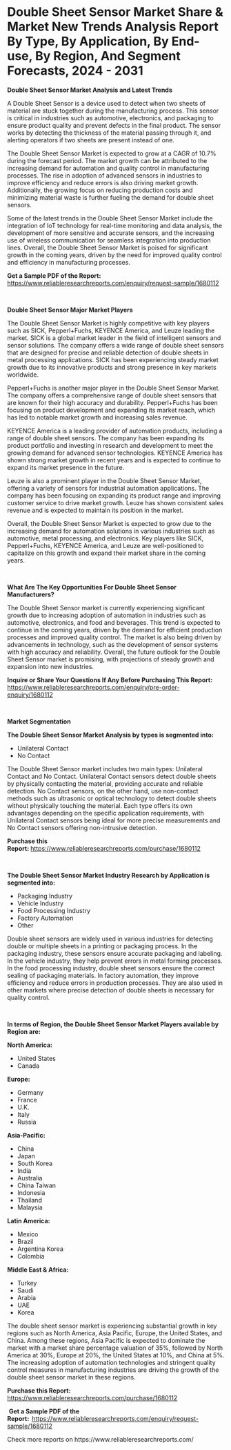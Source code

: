 <p><h1>Double Sheet Sensor Market Share & Market New Trends Analysis Report By Type, By Application, By End-use, By Region, And Segment Forecasts, 2024 - 2031</h1></p><p><strong>Double Sheet Sensor Market Analysis and Latest Trends</strong></p>
<p><p>A Double Sheet Sensor is a device used to detect when two sheets of material are stuck together during the manufacturing process. This sensor is critical in industries such as automotive, electronics, and packaging to ensure product quality and prevent defects in the final product. The sensor works by detecting the thickness of the material passing through it, and alerting operators if two sheets are present instead of one.</p><p>The Double Sheet Sensor Market is expected to grow at a CAGR of 10.7% during the forecast period. The market growth can be attributed to the increasing demand for automation and quality control in manufacturing processes. The rise in adoption of advanced sensors in industries to improve efficiency and reduce errors is also driving market growth. Additionally, the growing focus on reducing production costs and minimizing material waste is further fueling the demand for double sheet sensors.</p><p>Some of the latest trends in the Double Sheet Sensor Market include the integration of IoT technology for real-time monitoring and data analysis, the development of more sensitive and accurate sensors, and the increasing use of wireless communication for seamless integration into production lines. Overall, the Double Sheet Sensor Market is poised for significant growth in the coming years, driven by the need for improved quality control and efficiency in manufacturing processes.</p></p>
<p><strong>Get a Sample PDF of the Report:&nbsp;</strong> <a href="https://www.reliableresearchreports.com/enquiry/request-sample/1680112">https://www.reliableresearchreports.com/enquiry/request-sample/1680112</a></p>
<p>&nbsp;</p>
<p><strong>Double Sheet Sensor Major Market Players</strong></p>
<p><p>The Double Sheet Sensor Market is highly competitive with key players such as SICK, Pepperl+Fuchs, KEYENCE America, and Leuze leading the market. SICK is a global market leader in the field of intelligent sensors and sensor solutions. The company offers a wide range of double sheet sensors that are designed for precise and reliable detection of double sheets in metal processing applications. SICK has been experiencing steady market growth due to its innovative products and strong presence in key markets worldwide.</p><p>Pepperl+Fuchs is another major player in the Double Sheet Sensor Market. The company offers a comprehensive range of double sheet sensors that are known for their high accuracy and durability. Pepperl+Fuchs has been focusing on product development and expanding its market reach, which has led to notable market growth and increasing sales revenue.</p><p>KEYENCE America is a leading provider of automation products, including a range of double sheet sensors. The company has been expanding its product portfolio and investing in research and development to meet the growing demand for advanced sensor technologies. KEYENCE America has shown strong market growth in recent years and is expected to continue to expand its market presence in the future.</p><p>Leuze is also a prominent player in the Double Sheet Sensor Market, offering a variety of sensors for industrial automation applications. The company has been focusing on expanding its product range and improving customer service to drive market growth. Leuze has shown consistent sales revenue and is expected to maintain its position in the market.</p><p>Overall, the Double Sheet Sensor Market is expected to grow due to the increasing demand for automation solutions in various industries such as automotive, metal processing, and electronics. Key players like SICK, Pepperl+Fuchs, KEYENCE America, and Leuze are well-positioned to capitalize on this growth and expand their market share in the coming years.</p></p>
<p>&nbsp;</p>
<p><strong>What Are The Key Opportunities For Double Sheet Sensor Manufacturers?</strong></p>
<p><p>The Double Sheet Sensor market is currently experiencing significant growth due to increasing adoption of automation in industries such as automotive, electronics, and food and beverages. This trend is expected to continue in the coming years, driven by the demand for efficient production processes and improved quality control. The market is also being driven by advancements in technology, such as the development of sensor systems with high accuracy and reliability. Overall, the future outlook for the Double Sheet Sensor market is promising, with projections of steady growth and expansion into new industries.</p></p>
<p><strong>Inquire or Share Your Questions If Any Before Purchasing This Report:</strong> <a href="https://www.reliableresearchreports.com/enquiry/pre-order-enquiry/1680112">https://www.reliableresearchreports.com/enquiry/pre-order-enquiry/1680112</a></p>
<p>&nbsp;</p>
<p><strong>Market Segmentation</strong></p>
<p><strong>The Double Sheet Sensor Market Analysis by types is segmented into:</strong></p>
<p><ul><li>Unilateral Contact</li><li>No Contact</li></ul></p>
<p><p>The Double Sheet Sensor market includes two main types: Unilateral Contact and No Contact. Unilateral Contact sensors detect double sheets by physically contacting the material, providing accurate and reliable detection. No Contact sensors, on the other hand, use non-contact methods such as ultrasonic or optical technology to detect double sheets without physically touching the material. Each type offers its own advantages depending on the specific application requirements, with Unilateral Contact sensors being ideal for more precise measurements and No Contact sensors offering non-intrusive detection.</p></p>
<p><strong>Purchase this Report:&nbsp;</strong><a href="https://www.reliableresearchreports.com/purchase/1680112">https://www.reliableresearchreports.com/purchase/1680112</a></p>
<p>&nbsp;</p>
<p><strong>The Double Sheet Sensor Market Industry Research by Application is segmented into:</strong></p>
<p><ul><li>Packaging Industry</li><li>Vehicle Industry</li><li>Food Processing Industry</li><li>Factory Automation</li><li>Other</li></ul></p>
<p><p>Double sheet sensors are widely used in various industries for detecting double or multiple sheets in a printing or packaging process. In the packaging industry, these sensors ensure accurate packaging and labeling. In the vehicle industry, they help prevent errors in metal forming processes. In the food processing industry, double sheet sensors ensure the correct sealing of packaging materials. In factory automation, they improve efficiency and reduce errors in production processes. They are also used in other markets where precise detection of double sheets is necessary for quality control.</p></p>
<p>&nbsp;</p>
<p><strong>In terms of Region, the Double Sheet Sensor Market Players available by Region are:</strong></p>
<p>
    <p> <strong> North America: </strong>
        <ul>
            <li>United States</li>
            <li>Canada</li>
        </ul>
        </p> 
    <p> <strong> Europe: </strong>
        <ul>
            <li>Germany</li>
            <li>France</li>
            <li>U.K.</li>
            <li>Italy</li>
            <li>Russia</li>
        </ul>
        </p> 
    <p> <strong> Asia-Pacific: </strong>
        <ul>
            <li>China</li>
            <li>Japan</li>
            <li>South Korea</li>
            <li>India</li>
            <li>Australia</li>
            <li>China Taiwan</li>
            <li>Indonesia</li>
            <li>Thailand</li>
            <li>Malaysia</li>
        </ul>
        </p> 
    <p> <strong> Latin America: </strong>
        <ul>
            <li>Mexico</li>
            <li>Brazil</li>
            <li>Argentina Korea</li>
            <li>Colombia</li>
        </ul>
        </p> 
    <p> <strong> Middle East & Africa: </strong>
        <ul>
            <li>Turkey</li>
            <li>Saudi</li>
            <li>Arabia</li>
            <li>UAE</li>
            <li>Korea</li>
        </ul>
    </p>
    </p>
<p><p>The double sheet sensor market is experiencing substantial growth in key regions such as North America, Asia Pacific, Europe, the United States, and China. Among these regions, Asia Pacific is expected to dominate the market with a market share percentage valuation of 35%, followed by North America at 30%, Europe at 20%, the United States at 10%, and China at 5%. The increasing adoption of automation technologies and stringent quality control measures in manufacturing industries are driving the growth of the double sheet sensor market in these regions.</p></p>
<p><strong>Purchase this Report: </strong><a href="https://www.reliableresearchreports.com/purchase/1680112">https://www.reliableresearchreports.com/purchase/1680112</a></p>
<p>&nbsp;<strong>Get a Sample PDF of the Report:&nbsp;&nbsp;</strong><a href="https://www.reliableresearchreports.com/enquiry/request-sample/1680112">https://www.reliableresearchreports.com/enquiry/request-sample/1680112</a></p>
<p><strong></strong></p>
<p>Check more reports on https://www.reliableresearchreports.com/</p>